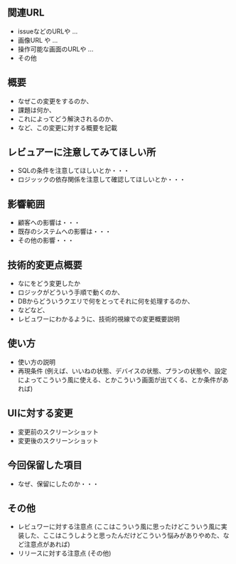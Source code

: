## 関連URL

* issueなどのURLや ...
* 画像URL や ...
* 操作可能な画面のURLや ...
* その他

## 概要

* なぜこの変更をするのか、
* 課題は何か、
* これによってどう解決されるのか、
* など、この変更に対する概要を記載

## レビュアーに注意してみてほしい所

* SQLの条件を注意してほしいとか・・・
* ロジッックの依存関係を注意して確認してほしいとか・・・

## 影響範囲

* 顧客への影響は・・・
* 既存のシステムへの影響は・・・
* その他の影響・・・


## 技術的変更点概要

* なにをどう変更したか
* ロジックがどういう手順で動くのか、
* DBからどういうクエリで何をとってそれに何を処理するのか、
* などなど、
* レビュワーにわかるように、技術的視線での変更概要説明


## 使い方

* 使い方の説明
* 再現条件 (例えば、いいねの状態、デバイスの状態、プランの状態や、設定によってこういう風に使える、とかこういう画面が出てくる、とか条件があれば)


## UIに対する変更

* 変更前のスクリーンショット
* 変更後のスクリーンショット


## 今回保留した項目
* なぜ、保留にしたのか・・・

## その他

* レビュワーに対する注意点 (ここはこういう風に思ったけどこういう風に実装した、ここはこうしようと思ったんだけどこういう悩みがありやめた、など注意点があれば)
* リリースに対する注意点 (その他)
